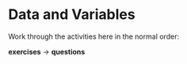 # Data and Variables 

Work through the activities here in the normal order:

**exercises** -> **questions**
